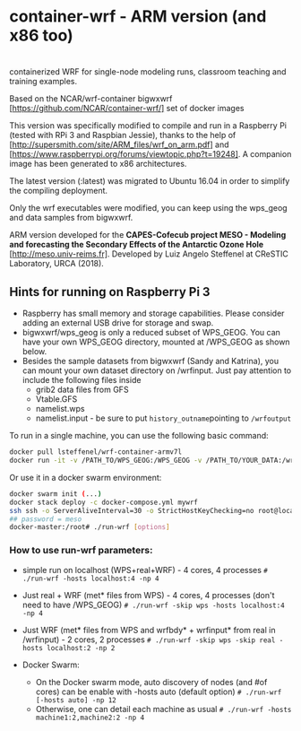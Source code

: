 # container-wrf - ARM version (and x86 too)
#
containerized WRF for single-node modeling runs, classroom teaching and training examples.

Based on the NCAR/wrf-container bigwxwrf [https://github.com/NCAR/container-wrf/] set of docker images

This version was specifically modified to compile and run in a Raspberry Pi (tested with RPi 3 and Raspbian Jessie), thanks to the help of [http://supersmith.com/site/ARM_files/wrf_on_arm.pdf] and [https://www.raspberrypi.org/forums/viewtopic.php?t=19248]. A companion image has been generated to x86 architectures.

The latest version (:latest) was migrated to Ubuntu 16.04 in order to simplify the compiling deployment.

Only the wrf executables were modified, you can keep using the wps_geog and data samples from bigwxwrf.

ARM version developed for the **CAPES-Cofecub project MESO - Modeling and forecasting the Secondary Effects of the Antarctic Ozone Hole** [http://meso.univ-reims.fr]. Developed by Luiz Angelo Steffenel at CReSTIC Laboratory, URCA (2018).


## Hints for running on Raspberry Pi 3

* Raspberry has small memory and storage capabilities. Please consider adding an external USB drive for storage and swap.
* bigwxwrf/wps_geog is only a reduced subset of WPS_GEOG. You can have your own WPS_GEOG directory, mounted at /WPS_GEOG as shown below.
* Besides the sample datasets from bigwxwrf (Sandy and Katrina), you can mount your own dataset directory on /wrfinput. Just pay attention to include the following files inside
  * grib2 data files from GFS
  * Vtable.GFS
  * namelist.wps
  * namelist.input - be sure to put ``history_outname``pointing to ``/wrfoutput``
 
To run in a single machine, you can use the following basic command:


```sh
docker pull lsteffenel/wrf-container-armv7l
docker run -it -v /PATH_TO/WPS_GEOG:/WPS_GEOG -v /PATH_TO/YOUR_DATA:/wrfinput -v /PATH_TO/WRFOUTPUT:/wrfoutput wrf-container-armv7l /root/run-wrf
```

Or use it in a docker swarm environment:
```sh
docker swarm init (...)
docker stack deploy -c docker-compose.yml mywrf
ssh ssh -o ServerAliveInterval=30 -o StrictHostKeyChecking=no root@localhost -p 2022
## password = meso
docker-master:/root# ./run-wrf [options]
```
### How to use run-wrf parameters: 

* simple run on localhost (WPS+real+WRF) - 4 cores, 4 processes
```# ./run-wrf -hosts localhost:4 -np 4```

* Just real + WRF (met* files from WPS) - 4 cores, 4 processes (don't need to have /WPS_GEOG)
```# ./run-wrf -skip wps -hosts localhost:4 -np 4```

* Just WRF (met* files from WPS and wrfbdy* + wrfinput* from real in /wrfinput) - 2 cores, 2 processes
```# ./run-wrf -skip wps -skip real -hosts localhost:2 -np 2```

* Docker Swarm: 
  * On the Docker swarm mode, auto discovery of nodes (and #of cores) can be enable with -hosts auto (default option)
```# ./run-wrf [-hosts auto] -np 12```
  * Otherwise, one can detail each machine as usual 
```# ./run-wrf -hosts machine1:2,machine2:2 -np 4```
